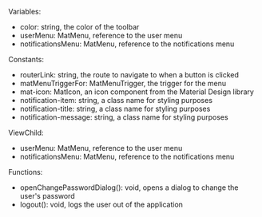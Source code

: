 Variables:
- color: string, the color of the toolbar
- userMenu: MatMenu, reference to the user menu
- notificationsMenu: MatMenu, reference to the notifications menu

Constants:
- routerLink: string, the route to navigate to when a button is clicked
- matMenuTriggerFor: MatMenuTrigger, the trigger for the menu
- mat-icon: MatIcon, an icon component from the Material Design library
- notification-item: string, a class name for styling purposes
- notification-title: string, a class name for styling purposes
- notification-message: string, a class name for styling purposes

ViewChild:
- userMenu: MatMenu, reference to the user menu
- notificationsMenu: MatMenu, reference to the notifications menu

Functions:
- openChangePasswordDialog(): void, opens a dialog to change the user's password
- logout(): void, logs the user out of the application